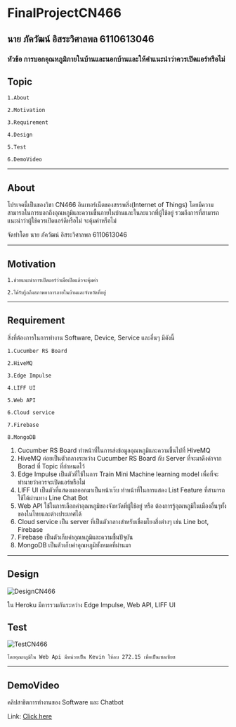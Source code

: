 # FinalProjectCN466
## นาย ภัควัฒน์ อิสระวิศาลพล 6110613046
### หัวข้อ การบอกอุณหภูมิภายในบ้านและนอกบ้านและให้คำแนะนำว่าควรเปิดแอร์หรือไม่
## Topic

    1.About
    
    2.Motivation
    
    3.Requirement
    
    4.Design
    
    5.Test
    
    6.DemoVideo
    
---------------------

## About

  โปรเจคนี้เป็นของวิชา CN466 อินเทอร์เน็ตของสรรพสิ่ง(Internet of Things) โดยมีความสามารถในการบอกถึงอุณหภูมิและความชื้นภายในบ้านและในละแวกที่ผู้ใช้อยู่
รวมถึงการที่สามารถแนะนำว่าผู้ใช้ควรเปิดแอร์ดีหรือไม่ จะคุ้มค่าหรือไม่

จัดทำโดย นาย ภัควัฒน์ อิสระวิศาลพล 6110613046

---------------------

## Motivation 

    1.ช่วยแนะนำการเปิดแอร์ว่าเมื่อเปิดแล้วจะคุ้มค่า
    
    2.ได้รับรู้ถถึงสภาพอาการภายในบ้านและจังหวัดที่อยู่
    
---------------------

## Requirement

สิ่งที่ต้องการในการทำงาน Software, Device, Service และอื่นๆ มีดังนี้

    1.Cucumber RS Board
    
    2.HiveMQ
    
    3.Edge Impulse
    
    4.LIFF UI
    
    5.Web API
    
    6.Cloud service
    
    7.Firebase
    
    8.MongoDB
    
1. Cucumber RS Board ทำหน้าที่ในการส่งข้อมูลอุณหภูมิและความชื้นไปที่ HiveMQ
2. HiveMQ ค่อยเป็นตัวกลางระหว่าง Cucumber RS Board กับ Server ที่จะมาดึงค่าจาก Borad ที่ Topic ที่กำหนดไว้
3. Edge Impulse เป็นตัวที่ใช้ในการ Train Mini Machine learning model เพื่อที่จะทำนายว่าควรจะเปิดแอร์หรือไม่
4. LIFF UI เป็นตัวที่แสดงผลออกมาเป็นหน้าเว๊บ ทำหน้าที่ในการแสดง List Feature ที่สามารถใช้ได้ผ่านทาง Line Chat Bot
5. Web API ใช้ในการเลือกค่าอุณหภูมิของจังหวัดที่ผู้ใช้อยู่ หรือ ต้องการรู้อุณหภูมิในเมืองอื่นๆทั้งของในไทยและต่างประเทศได้
6. Cloud service เป็น server ที่เป็นตัวกลางสำหรับเชื่อมโยงสิ่งต่างๆ เช่น Line bot, Firebase
7. Firebase เป็นตัวเก็บค่าอุณหภูมิและความชื้นปัจุบัน
8. MongoDB เป็นตัวเก็บค่าอุณหภูมิทั้งหมดที่ผ่านมา

---------------------

## Design

![DesignCN466](https://user-images.githubusercontent.com/60340123/146648086-65713cc8-046c-41b5-a899-b67e160c3057.png)

ใน Heroku มีการรวมกันระหว่าง Edge Impulse, Web API, LIFF UI

## Test

![TestCN466](https://user-images.githubusercontent.com/60340123/146650876-86733639-918a-470c-ba1c-d93d7b2820d1.png)

    โดยอุณหภูมิใน Web Api มีหน่วยเป็น Kevin ให้ลบ 272.15 เพื่อเป็นเซลเซียส
    
--------------------- 

## DemoVideo
คลิปสาธิตการทำงานของ Software และ Chatbot 

Link: [Click here](https://youtu.be/CMk1XC9nhw0)
    
    
